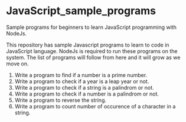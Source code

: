 # JavaScript_sample_programs
Sample programs for beginners to learn JavaScript programming with NodeJs.

This repository has sample Javascript programs to learn to code in JavaScript language. NodeJs is required to run these programs on the system. The list of programs will follow from here and it will grow as we move on.

1) Write a program to find if a number is a prime number.
2) Write a program to check if a year is a leap year or not.
3) Write a program to check if a string is a palindrom or not.
4) Write a program to check if a number is a palindrom or not.
5) Write a program to reverse the string.
6) Write a program to count number of occurence of a character in a string.